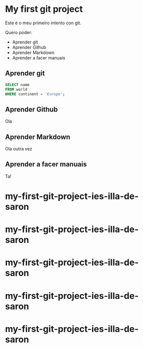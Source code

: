 # My first git project

Este é o meu primeiro intento con git.

Quero poder:

- Aprender git
- Aprender Github
- Aprender Markdown
- Aprender a facer manuais

## Aprender git
```sql
SELECT name
FROM world
WHERE continent = 'Europe';
```



## Aprender Github

Ola


## Aprender Markdown

Ola outra vez


## Aprender a facer manuais

Ta!
# my-first-git-project-ies-illa-de-saron
# my-first-git-project-ies-illa-de-saron
# my-first-git-project-ies-illa-de-saron
# my-first-git-project-ies-illa-de-saron
# my-first-git-project-ies-illa-de-saron
